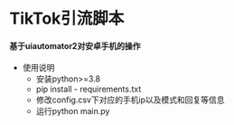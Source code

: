 TikTok引流脚本
===
#### 基于uiautomator2对安卓手机的操作
* 使用说明
    * 安装python>=3.8
    * pip install - requirements.txt
    * 修改config.csv下对应的手机ip以及模式和回复等信息
    * 运行python main.py